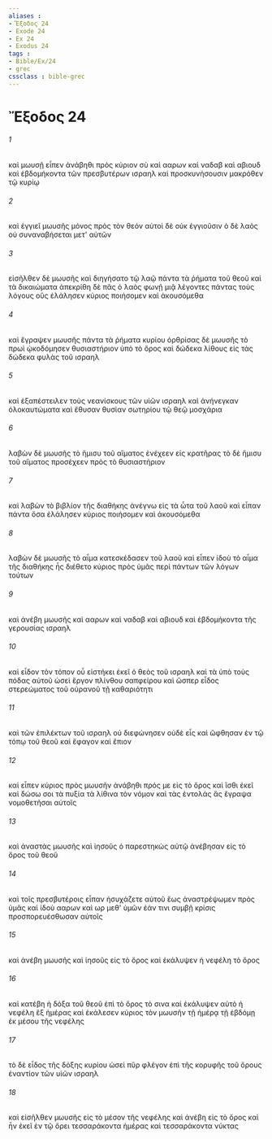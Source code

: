 ```yaml
---
aliases : 
- Ἔξοδος 24
- Exode 24
- Ex 24
- Exodus 24
tags : 
- Bible/Ex/24
- grec
cssclass : bible-grec
---
```


# Ἔξοδος 24

###### 1
καὶ μωυσῇ εἶπεν ἀνάβηθι πρὸς κύριον σὺ καὶ ααρων καὶ ναδαβ καὶ αβιουδ καὶ ἑβδομήκοντα τῶν πρεσβυτέρων ισραηλ καὶ προσκυνήσουσιν μακρόθεν τῷ κυρίῳ
###### 2
καὶ ἐγγιεῖ μωυσῆς μόνος πρὸς τὸν θεόν αὐτοὶ δὲ οὐκ ἐγγιοῦσιν ὁ δὲ λαὸς οὐ συναναβήσεται μετ' αὐτῶν
###### 3
εἰσῆλθεν δὲ μωυσῆς καὶ διηγήσατο τῷ λαῷ πάντα τὰ ῥήματα τοῦ θεοῦ καὶ τὰ δικαιώματα ἀπεκρίθη δὲ πᾶς ὁ λαὸς φωνῇ μιᾷ λέγοντες πάντας τοὺς λόγους οὓς ἐλάλησεν κύριος ποιήσομεν καὶ ἀκουσόμεθα
###### 4
καὶ ἔγραψεν μωυσῆς πάντα τὰ ῥήματα κυρίου ὀρθρίσας δὲ μωυσῆς τὸ πρωὶ ᾠκοδόμησεν θυσιαστήριον ὑπὸ τὸ ὄρος καὶ δώδεκα λίθους εἰς τὰς δώδεκα φυλὰς τοῦ ισραηλ
###### 5
καὶ ἐξαπέστειλεν τοὺς νεανίσκους τῶν υἱῶν ισραηλ καὶ ἀνήνεγκαν ὁλοκαυτώματα καὶ ἔθυσαν θυσίαν σωτηρίου τῷ θεῷ μοσχάρια
###### 6
λαβὼν δὲ μωυσῆς τὸ ἥμισυ τοῦ αἵματος ἐνέχεεν εἰς κρατῆρας τὸ δὲ ἥμισυ τοῦ αἵματος προσέχεεν πρὸς τὸ θυσιαστήριον
###### 7
καὶ λαβὼν τὸ βιβλίον τῆς διαθήκης ἀνέγνω εἰς τὰ ὦτα τοῦ λαοῦ καὶ εἶπαν πάντα ὅσα ἐλάλησεν κύριος ποιήσομεν καὶ ἀκουσόμεθα
###### 8
λαβὼν δὲ μωυσῆς τὸ αἷμα κατεσκέδασεν τοῦ λαοῦ καὶ εἶπεν ἰδοὺ τὸ αἷμα τῆς διαθήκης ἧς διέθετο κύριος πρὸς ὑμᾶς περὶ πάντων τῶν λόγων τούτων
###### 9
καὶ ἀνέβη μωυσῆς καὶ ααρων καὶ ναδαβ καὶ αβιουδ καὶ ἑβδομήκοντα τῆς γερουσίας ισραηλ
###### 10
καὶ εἶδον τὸν τόπον οὗ εἱστήκει ἐκεῖ ὁ θεὸς τοῦ ισραηλ καὶ τὰ ὑπὸ τοὺς πόδας αὐτοῦ ὡσεὶ ἔργον πλίνθου σαπφείρου καὶ ὥσπερ εἶδος στερεώματος τοῦ οὐρανοῦ τῇ καθαριότητι
###### 11
καὶ τῶν ἐπιλέκτων τοῦ ισραηλ οὐ διεφώνησεν οὐδὲ εἷς καὶ ὤφθησαν ἐν τῷ τόπῳ τοῦ θεοῦ καὶ ἔφαγον καὶ ἔπιον
###### 12
καὶ εἶπεν κύριος πρὸς μωυσῆν ἀνάβηθι πρός με εἰς τὸ ὄρος καὶ ἴσθι ἐκεῖ καὶ δώσω σοι τὰ πυξία τὰ λίθινα τὸν νόμον καὶ τὰς ἐντολάς ἃς ἔγραψα νομοθετῆσαι αὐτοῖς
###### 13
καὶ ἀναστὰς μωυσῆς καὶ ἰησοῦς ὁ παρεστηκὼς αὐτῷ ἀνέβησαν εἰς τὸ ὄρος τοῦ θεοῦ
###### 14
καὶ τοῖς πρεσβυτέροις εἶπαν ἡσυχάζετε αὐτοῦ ἕως ἀναστρέψωμεν πρὸς ὑμᾶς καὶ ἰδοὺ ααρων καὶ ωρ μεθ' ὑμῶν ἐάν τινι συμβῇ κρίσις προσπορευέσθωσαν αὐτοῖς
###### 15
καὶ ἀνέβη μωυσῆς καὶ ἰησοῦς εἰς τὸ ὄρος καὶ ἐκάλυψεν ἡ νεφέλη τὸ ὄρος
###### 16
καὶ κατέβη ἡ δόξα τοῦ θεοῦ ἐπὶ τὸ ὄρος τὸ σινα καὶ ἐκάλυψεν αὐτὸ ἡ νεφέλη ἓξ ἡμέρας καὶ ἐκάλεσεν κύριος τὸν μωυσῆν τῇ ἡμέρᾳ τῇ ἑβδόμῃ ἐκ μέσου τῆς νεφέλης
###### 17
τὸ δὲ εἶδος τῆς δόξης κυρίου ὡσεὶ πῦρ φλέγον ἐπὶ τῆς κορυφῆς τοῦ ὄρους ἐναντίον τῶν υἱῶν ισραηλ
###### 18
καὶ εἰσῆλθεν μωυσῆς εἰς τὸ μέσον τῆς νεφέλης καὶ ἀνέβη εἰς τὸ ὄρος καὶ ἦν ἐκεῖ ἐν τῷ ὄρει τεσσαράκοντα ἡμέρας καὶ τεσσαράκοντα νύκτας
